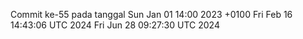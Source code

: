 Commit ke-55 pada tanggal Sun Jan 01 14:00 2023 +0100
Fri Feb 16 14:43:06 UTC 2024
Fri Jun 28 09:27:30 UTC 2024
